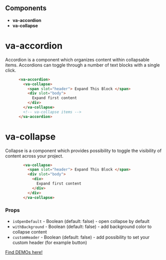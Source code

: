 ## Components

* **va-accordion**
* **va-collapse**

# va-accordion

Accordion is a component which organizes content within collapsable items. Accordions can toggle through a number of text blocks with a single click.

```html
      <va-accordion>
        <va-collapse>
          <span slot="header"> Expand This Block </span>
          <div slot="body">
            Expand first content
          </div>
        </va-collapse>
        <!-- va-collapse items -->    
      </va-accordion>
```  

# va-collapse

Collapse is a component which provides possibility to toggle the visibility of content across your project.

```html
        <va-collapse>
          <span slot="header"> Expand This Block </span>
          <div slot="body">
            <div>
              Expand first content
            </div>
          </div>
        </va-collapse>
```

### Props
* `isOpenDefault` - Boolean (default: false) - open collapse by default
* `withBackground` - Boolean (default: false) - add background color to collapse content
* `customHeader` - Boolean (default: false) - add possibility to set your custom header (for example button)

[Find DEMOs here!](https://vuestic.epicmax.co/#/admin/ui/collapse)
